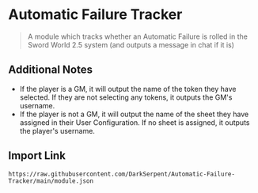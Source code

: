 # Automatic Failure Tracker
> A module which tracks whether an Automatic Failure is rolled in the Sword World 2.5 system (and outputs a message in chat if it is)
## Additional Notes
* If the player is a GM, it will output the name of the token they have selected. If they are not selecting any tokens, it outputs the GM's username.
* If the player is not a GM, it will output the name of the sheet they have assigned in their User Configuration. If no sheet is assigned, it outputs the player's username.
## Import Link
```
https://raw.githubusercontent.com/DarkSerpent/Automatic-Failure-Tracker/main/module.json
```

